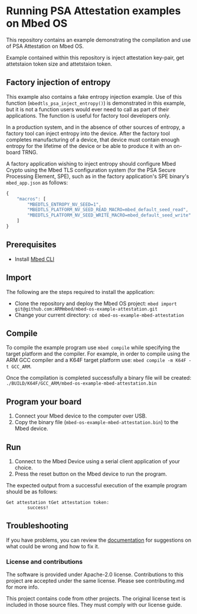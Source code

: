 # Running PSA Attestation examples on Mbed OS
This repository contains an example demonstrating the compilation and use of PSA Attestation on Mbed OS.

Example contained within this repository is inject attestation key-pair, get attetstaion token size and attetstaion token.

## Factory injection of entropy

This example also contains a fake entropy injection example. Use of this
function (`mbedtls_psa_inject_entropy()`) is demonstrated in this example, but
it is not a function users would ever need to call as part of their
applications. The function is useful for factory tool developers only.

In a production system, and in the absence of other sources of entropy, a
factory tool can inject entropy into the device. After the factory tool
completes manufacturing of a device, that device must contain enough entropy
for the lifetime of the device or be able to produce it with an on-board TRNG.

A factory application wishing to inject entropy should configure Mbed Crypto
using the Mbed TLS configuration system (for the PSA Secure Processing Element,
SPE), such as in the factory application's SPE binary's `mbed_app.json` as
follows:

```javascript
{
    "macros": [
        "MBEDTLS_ENTROPY_NV_SEED=1",
        "MBEDTLS_PLATFORM_NV_SEED_READ_MACRO=mbed_default_seed_read",
        "MBEDTLS_PLATFORM_NV_SEED_WRITE_MACRO=mbed_default_seed_write"
    ]
}
```

## Prerequisites
* Install <a href='https://github.com/ARMmbed/mbed-cli#installing-mbed-cli'>Mbed CLI</a>

## Import
The following are the steps required to install the application:
* Clone the repository and deploy the Mbed OS project: `mbed import git@github.com:ARMmbed/mbed-os-example-attestation.git`
* Change your current directory: `cd mbed-os-example-mbed-attestation`

## Compile
To compile the example program use `mbed compile` while specifying the target platform and the compiler.
For example, in order to compile using the ARM GCC compiler and a K64F target platform use: `mbed compile -m K64F -t GCC_ARM`.

Once the compilation is completed successfully a binary file will be created: `./BUILD/K64F/GCC_ARM/mbed-os-example-mbed-attestation.bin`

## Program your board
1. Connect your Mbed device to the computer over USB.
1. Copy the binary file (`mbed-os-example-mbed-attestation.bin`) to the Mbed device.

## Run
1. Connect to the Mbed Device using a serial client application of your choice.
1. Press the reset button on the Mbed device to run the program.

The expected output from a successful execution of the example program should be as follows:
```
Get attestation tGet attestation token:
        success!
```

## Troubleshooting
If you have problems, you can review the [documentation](https://os.mbed.com/docs/latest/tutorials/debugging.html) for suggestions on what could be wrong and how to fix it.

### License and contributions

The software is provided under Apache-2.0 license. Contributions to this project are accepted under the same license. Please see contributing.md for more info.

This project contains code from other projects. The original license text is included in those source files. They must comply with our license guide.
